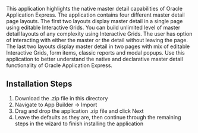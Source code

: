 This application highlights the native master detail capabilities of Oracle Application Express. The application contains four different master detail page layouts. The first two layouts display master detail in a single page using editable Interactive Grids. You can build unlimited level of master detail layouts of any complexity using Interactive Grids. The user has option of interacting with either the master or the detail without leaving the page. The last two layouts display master detail in two pages with mix of editable Interactive Grids, form items, classic reports and modal popups. Use this application to better understand the native and declarative master detail functionality of Oracle Application Express.

Installation Steps
------------------------------------
1. Download the .zip file in this directory
2. Navigate to App Builder -> Import
3. Drag and drop the application .zip file and click Next
4. Leave the defaults as they are, then continue through the remaining steps in the wizard to finish installing the application
